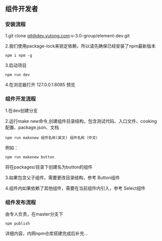 ## 组件开发者

### 安装流程

1.git clone git@dev.yutong.com:v-3.0-group/element-dev.git

2.我们使用package-lock来锁定依赖，所以请先确保已经安装了npm最新版本

```shell
npm i npm -g
```
3.启动项目
```shell
npm run dev
```
4.在浏览器打开 127.0.0.1:8085 预览

### 组件开发流程

1.在dev创建分支

2.运行make new命令,创建组件目录结构，包含测试代码、入口文件、cooking 配置、package.json、文档
```shell
npm run makenew 组件名称(英文) 组件名称（中文）
```
例如：
```shell
npm run makenew button 
```
将在packages/目录下创建名为button的组件

3.如果包含父子组件，需要更改目录结构，参考 Button组件

4.组件内如果依赖了其他组件，需要在当前组件内引入，参考 Select组件

### 组件发布流程
由专人负责，在master分支下
```shell
npm publish
```
详细内容，内网npm仓库搭建完成后补充...


